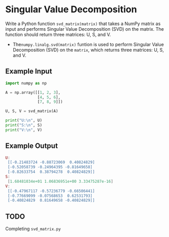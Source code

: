 # Singular Value Decomposition

Write a Python function `svd_matrix(matrix)` that takes a NumPy matrix as input and performs Singular Value Decomposition (SVD) on the matrix. The function should return three matrices: U, S, and V.

- The`numpy.linalg.svd(matrix)` funtion is used to perform Singular Value Decomposition (SVD) on the `matrix`, which returns three matrices: U, S, and V.

## Example Input

```python
import numpy as np

A = np.array([[1, 2, 3],
              [4, 5, 6],
              [7, 8, 9]])

U, S, V = svd_matrix(A)

print("U:\n", U)
print("S:\n", S)
print("V:\n", V)
```

## Example Output

```lua
U:
 [[-0.21483724 -0.88723069  0.40824829]
 [-0.52058739 -0.24964395 -0.81649658]
 [-0.82633754  0.38794278  0.40824829]]
S:
 [1.68481034e+01 1.06836951e+00 3.33475287e-16]
V:
 [[-0.47967117 -0.57236779 -0.66506441]
 [-0.77669099 -0.07568653  0.62531793]
 [-0.40824829  0.81649658 -0.40824829]]
```

## TODO

Completing `svd_matrix.py`
